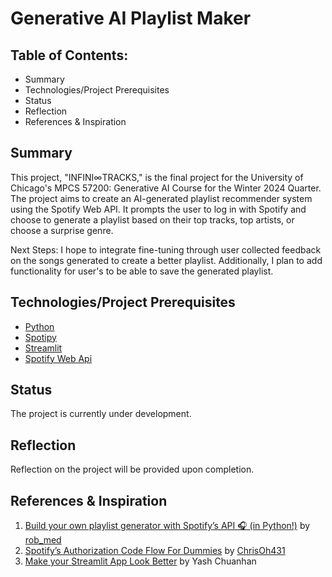 # Generative AI Playlist Maker


## Table of Contents: 
- Summary
- Technologies/Project Prerequisites
- Status
- Reflection
- References & Inspiration

## Summary
This project, "INFINI∞TRACKS," is the final project for the University of Chicago's MPCS 57200: Generative AI Course for the Winter 2024 Quarter. The project aims to create an AI-generated playlist recommender system using the Spotify Web API. It prompts the user to log in with Spotify and choose to generate a playlist based on their top tracks, top artists, or choose a surprise genre.


Next Steps: I hope to integrate fine-tuning through user collected feedback on the songs generated to create a better playlist. Additionally, I plan to add functionality for user's to be able to save the generated playlist.

## Technologies/Project Prerequisites 
- [Python](https://www.python.org/)
- [Spotipy](https://spotipy.readthedocs.io/en/2.22.1/?highlight=top#)
- [Streamlit](https://streamlit.io/)
- [Spotify Web Api](https://developer.spotify.com/documentation/web-api)


## Status
The project is currently under development.

## Reflection

Reflection on the project will be provided upon completion.

## References & Inspiration
1. [Build your own playlist generator with Spotify’s API 🎧 (in Python!)](https://medium.com/analytics-vidhya/build-your-own-playlist-generator-with-spotifys-api-in-python-ceb883938ce4) by [rob_med](https://github.com/rob-med)
2. [Spotify’s Authorization Code Flow For Dummies](https://cjohanaja.com/posts/spotify-auth-primer/) by [ChrisOh431](https://github.com/ChrisOh431)
3. [Make your Streamlit App Look Better](https://medium.com/international-school-of-ai-data-science/make-your-streamlit-web-app-look-better-14355c2db871) by Yash Chuanhan
